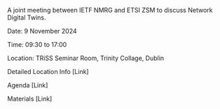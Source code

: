 A joint meeting between IETF NMRG and ETSI ZSM to discuss Network Digital Twins.

Date: 9 November 2024

Time: 09:30 to 17:00

Location: TRiSS Seminar Room, Trinity Collage, Dublin

Detailed Location Info [Link]

Agenda [Link]

Materials [Link]
